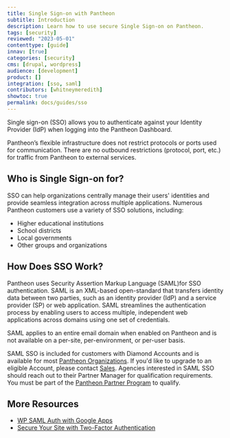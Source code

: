 ```yaml
---
title: Single Sign-on with Pantheon
subtitle: Introduction
description: Learn how to use secure Single Sign-on on Pantheon.
tags: [security]
reviewed: "2023-05-01"
contenttype: [guide]
innav: [true]
categories: [security]
cms: [drupal, wordpress]
audience: [development]
product: []
integration: [sso, saml]
contributors: [whitneymeredith]
showtoc: true
permalink: docs/guides/sso
---
```


Single sign-on (SSO) allows you to authenticate against your Identity Provider (IdP) when logging into the Pantheon Dashboard.

Pantheon’s flexible infrastructure does not restrict protocols or ports used for communication. There are no outbound restrictions (protocol, port, etc.) for traffic from Pantheon to external services.

## Who is Single Sign-on for?

SSO can help organizations centrally manage their users' identities and provide seamless integration across multiple applications. Numerous Pantheon customers use a variety of SSO solutions, including:

- Higher educational institutions
- School districts
- Local governments
- Other groups and organizations

## How Does SSO Work?

Pantheon uses Security Assertion Markup Language (SAML)for SSO authentication. SAML is an XML-based open-standard that transfers identity data between two parties, such as an identity provider (IdP) and a service provider (SP) or web application. SAML streamlines the authentication process by enabling users to access multiple, independent web applications across domains using one set of credentials.

<Alert title="Note"  type="info" >

SAML applies to an entire email domain when enabled on Pantheon and is not available on a per-site, per-environment, or per-user basis.

</Alert>

SAML SSO is included for customers with Diamond Accounts and is available for most [Pantheon Organizations](/guides/account-mgmt/workspace-sites-teams/workspaces). If you'd like to upgrade to an eligible Account, please contact [Sales](https://pantheon.io/plans/elite?docs). Agencies interested in SAML SSO should reach out to their Partner Manager for qualification requirements. You must be part of the [Pantheon Partner Program](https://pantheon.io/plans/partner-program?docs) to qualify.

## More Resources

- [WP SAML Auth with Google Apps](/guides/wordpress-google-sso/saml-app/)
- [Secure Your Site with Two-Factor Authentication](/guides/secure-development/two-factor-authentication)
